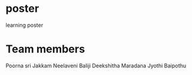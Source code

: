 # poster
learning poster
# Team members
Poorna sri Jakkam
Neelaveni Baliji
Deekshitha Maradana
Jyothi Baipothu
